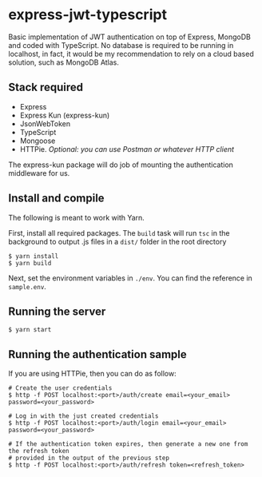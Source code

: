# express-jwt-typescript

Basic implementation of JWT authentication on top of Express, MongoDB and coded with TypeScript. No database is required to be running in localhost, in fact, it would be my recommendation to rely on a cloud based solution, such as MongoDB Atlas.

## Stack required
* Express
* Express Kun (express-kun)
* JsonWebToken
* TypeScript
* Mongoose
* HTTPie. _Optional: you can use Postman or whatever HTTP client_

The express-kun package will do job of mounting the authentication middleware for us.

## Install and compile
The following is meant to work with Yarn.

First, install all required packages. The `build` task will run `tsc` in the background to output .js files in a `dist/` folder in the root directory
```
$ yarn install
$ yarn build
```

Next, set the environment variables in `./env`. You can find the reference in `sample.env`.

## Running the server
```
$ yarn start
```

## Running the authentication sample
If you are using HTTPie, then you can do as follow:
```
# Create the user credentials
$ http -f POST localhost:<port>/auth/create email=<your_email> password=<your_password>

# Log in with the just created credentials
$ http -f POST localhost:<port>/auth/login email=<your_email> password=<your_password>

# If the authentication token expires, then generate a new one from the refresh token
# provided in the output of the previous step
$ http -f POST localhost:<port>/auth/refresh token=<refresh_token>
```

